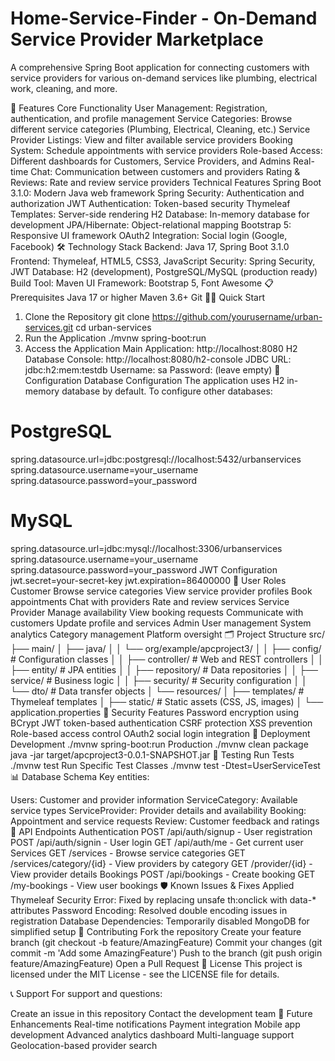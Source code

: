 # Home-Service-Finder - On-Demand Service Provider Marketplace

A comprehensive Spring Boot application for connecting customers with service providers for various on-demand services like plumbing, electrical work, cleaning, and more.

🚀 Features
Core Functionality
User Management: Registration, authentication, and profile management
Service Categories: Browse different service categories (Plumbing, Electrical, Cleaning, etc.)
Service Provider Listings: View and filter available service providers
Booking System: Schedule appointments with service providers
Role-based Access: Different dashboards for Customers, Service Providers, and Admins
Real-time Chat: Communication between customers and providers
Rating & Reviews: Rate and review service providers
Technical Features
Spring Boot 3.1.0: Modern Java web framework
Spring Security: Authentication and authorization
JWT Authentication: Token-based security
Thymeleaf Templates: Server-side rendering
H2 Database: In-memory database for development
JPA/Hibernate: Object-relational mapping
Bootstrap 5: Responsive UI framework
OAuth2 Integration: Social login (Google, Facebook)
🛠️ Technology Stack
Backend: Java 17, Spring Boot 3.1.0
Frontend: Thymeleaf, HTML5, CSS3, JavaScript
Security: Spring Security, JWT
Database: H2 (development), PostgreSQL/MySQL (production ready)
Build Tool: Maven
UI Framework: Bootstrap 5, Font Awesome
📋 Prerequisites
Java 17 or higher
Maven 3.6+
Git
🏃‍♂️ Quick Start
1. Clone the Repository
git clone https://github.com/yourusername/urban-services.git
cd urban-services
2. Run the Application
./mvnw spring-boot:run
3. Access the Application
Main Application: http://localhost:8080
H2 Database Console: http://localhost:8080/h2-console
JDBC URL: jdbc:h2:mem:testdb
Username: sa
Password: (leave empty)
🔧 Configuration
Database Configuration
The application uses H2 in-memory database by default. To configure other databases:

# PostgreSQL
spring.datasource.url=jdbc:postgresql://localhost:5432/urbanservices
spring.datasource.username=your_username
spring.datasource.password=your_password

# MySQL
spring.datasource.url=jdbc:mysql://localhost:3306/urbanservices
spring.datasource.username=your_username
spring.datasource.password=your_password
JWT Configuration
jwt.secret=your-secret-key
jwt.expiration=86400000
👥 User Roles
Customer
Browse service categories
View service provider profiles
Book appointments
Chat with providers
Rate and review services
Service Provider
Manage availability
View booking requests
Communicate with customers
Update profile and services
Admin
User management
System analytics
Category management
Platform oversight
🗂️ Project Structure
src/
├── main/
│   ├── java/
│   │   └── org/example/apcproject3/
│   │       ├── config/          # Configuration classes
│   │       ├── controller/      # Web and REST controllers
│   │       ├── entity/          # JPA entities
│   │       ├── repository/      # Data repositories
│   │       ├── service/         # Business logic
│   │       ├── security/        # Security configuration
│   │       └── dto/            # Data transfer objects
│   └── resources/
│       ├── templates/          # Thymeleaf templates
│       ├── static/            # Static assets (CSS, JS, images)
│       └── application.properties
🔐 Security Features
Password encryption using BCrypt
JWT token-based authentication
CSRF protection
XSS prevention
Role-based access control
OAuth2 social login integration
🚀 Deployment
Development
./mvnw spring-boot:run
Production
./mvnw clean package
java -jar target/apcproject3-0.0.1-SNAPSHOT.jar
🧪 Testing
Run Tests
./mvnw test
Run Specific Test Classes
./mvnw test -Dtest=UserServiceTest
📊 Database Schema
Key entities:

Users: Customer and provider information
ServiceCategory: Available service types
ServiceProvider: Provider details and availability
Booking: Appointment and service requests
Review: Customer feedback and ratings
🔄 API Endpoints
Authentication
POST /api/auth/signup - User registration
POST /api/auth/signin - User login
GET /api/auth/me - Get current user
Services
GET /services - Browse service categories
GET /services/category/{id} - View providers by category
GET /provider/{id} - View provider details
Bookings
POST /api/bookings - Create booking
GET /my-bookings - View user bookings
🛡️ Known Issues & Fixes Applied
Thymeleaf Security Error: Fixed by replacing unsafe th:onclick with data-* attributes
Password Encoding: Resolved double encoding issues in registration
Database Dependencies: Temporarily disabled MongoDB for simplified setup
🤝 Contributing
Fork the repository
Create your feature branch (git checkout -b feature/AmazingFeature)
Commit your changes (git commit -m 'Add some AmazingFeature')
Push to the branch (git push origin feature/AmazingFeature)
Open a Pull Request
📝 License
This project is licensed under the MIT License - see the LICENSE file for details.

📞 Support
For support and questions:

Create an issue in this repository
Contact the development team
🔮 Future Enhancements
 Real-time notifications
 Payment integration
 Mobile app development
 Advanced analytics dashboard
 Multi-language support
 Geolocation-based provider search
